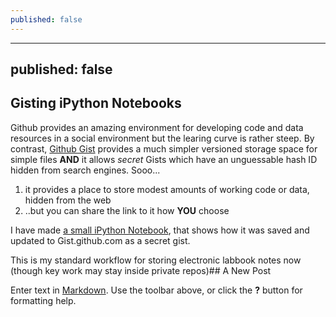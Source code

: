 ```yaml
---
published: false
---
```


---
published: false
---

## Gisting iPython Notebooks

Github provides an amazing environment for developing code and data resources in a social environment but the learing curve is rather steep.
By contrast, [Github Gist](gist.github.com) provides a much simpler versioned storage space for simple files **AND** it allows *secret* Gists which have an unguessable hash ID hidden from search engines. Sooo...

1. it provides a place to store modest amounts of working code or data, hidden from the web
2. ..but you can share the link to it how **YOU** choose

I have made [a small iPython Notebook](http://nbviewer.ipython.org/gist/cfljam/a44c48e20a78e704ba1f), that shows how it was saved and updated to Gist.github.com as a secret gist.

This is my standard workflow for storing electronic labbook notes now (though key work may stay inside private repos)## A New Post

Enter text in [Markdown](http://daringfireball.net/projects/markdown/). Use the toolbar above, or click the **?** button for formatting help.
